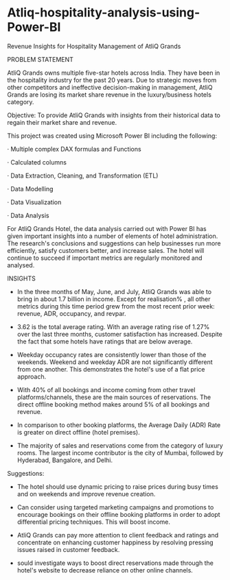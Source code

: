 # Atliq-hospitality-analysis-using-Power-BI
Revenue Insights for Hospitality Management of AtliQ Grands




PROBLEM STATEMENT

AtliQ Grands owns multiple five-star hotels across India. They have been in the hospitality industry for the past 20 years. Due to strategic moves from other competitors and ineffective decision-making in management, AtliQ Grands are losing its market share revenue in the luxury/business hotels category.

Objective: To provide AtliQ Grands with insights from their historical data to regain their market share and revenue.

This project was created using Microsoft Power BI including the following:

· Multiple complex DAX formulas and Functions

· Calculated columns

· Data Extraction, Cleaning, and Transformation (ETL)

· Data Modelling

· Data Visualization

· Data Analysis


For AtliQ Grands Hotel, the data analysis carried out with Power BI has given important insights into a number of elements of hotel administration. The research's conclusions and suggestions can help businesses run more efficiently, satisfy customers better, and increase sales. The hotel will continue to succeed if important metrics are regularly monitored and analysed. 



INSIGHTS 

* In the three months of May, June, and July, AtliQ Grands was able to bring in about 1.7 billion in income. Except for realisation% , all other metrics during this time period grew from the most recent prior week: revenue, ADR, occupancy, and revpar.

* 3.62 is the total average rating. With an average rating rise of 1.27% over the last three months, customer satisfaction has increased. Despite the fact that some hotels have ratings that are below average.

* Weekday occupancy rates are consistently lower than those of the weekends. Weekend and weekday ADR are not significantly different from one another. This demonstrates the hotel's use of a flat price approach.

* With 40% of all bookings and income coming from other travel platforms/channels, these are the main sources of reservations. The direct offline booking method makes around 5% of all bookings and revenue.

* In comparison to other booking platforms, the Average Daily (ADR) Rate is greater on direct offline (hotel premises).

* The majority of sales and reservations come from the category of luxury rooms. The largest income contributor is the city of Mumbai, followed by Hyderabad, Bangalore, and Delhi.


Suggestions:

* The hotel should use dynamic pricing to raise prices during busy times and on weekends and improve revenue creation.

* Can consider using targeted marketing campaigns and promotions to encourage bookings on their offline booking platforms in order to adopt differential pricing techniques. This will boost income.

* AtliQ Grands can pay more attention to client feedback and ratings and concentrate on enhancing customer happiness by resolving pressing issues raised in customer feedback.

* sould investigate ways to boost direct reservations made through the hotel's website to decrease reliance on other online channels.




